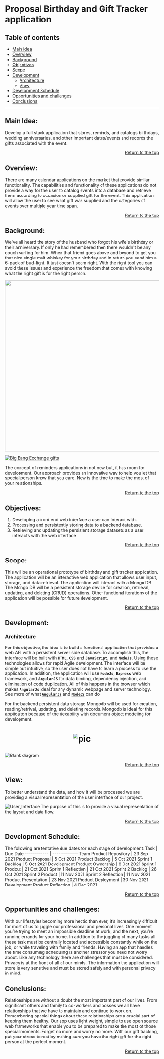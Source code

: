 
# Proposal Birthday and Gift Tracker application

## Table of contents
* [Main idea](#Main-idea)
* [Overview](#Overview)
* [Background](#Background)
* [Objectives](#Objectives)
* [Scope](#Scope)
* [Development](#Development)
   * [Architecture](#Architecture) 
   * [View](#View)
* [Development Schedule](#Development-Schedule)
* [Opportunities and challenges](#Opportunities-and-challenges)
* [Conclusions](#Conclusions)

---


## Main Idea:
Develop a full stack application that stores, reminds, and catalogs birthdays, wedding anniversaries, and other important dates/events and records the gifts associated with the event.  <a href="#Table-of-contents"><p align="right">Return to the top</p></a>

## Overview:
There are many calendar applications on the market that provide similar functionality.  The capabilities and functionality of these applications do not provide a way for the user to catalog events into a database and retrieve them according to occasion or supplied gift for the event.  This application will allow the user to see what gift was supplied and the categories of events over multiple year time span.
<a href="#Table-of-contents"><p align="right">Return to the top</p></a>

## Background:
We've all heard the story of the husband who forgot his wife's birthday or their anniversary. If only he had remembered then there wouldn't be any couch surfing for him. When that friend goes above and beyond to get you that nice single malt whiskey for your birthday and in return you send him a 6-pack of bud-light. It just doesn't seem right. With the right tool you can avoid these issues and experience the freedom that comes with knowing what the right gift is for the right person. 

<p align="center">
<img src="https://user-images.githubusercontent.com/54637063/135366719-d77faaf6-fbca-4e21-b792-3e561bcb94fb.jpg" width="560" align="center">

[![Big Bang Exchange gifts](https://res.cloudinary.com/marcomontalbano/image/upload/v1633456385/video_to_markdown/images/youtube--FpGkLzGl1CI-c05b58ac6eb4c4700831b2b3070cd403.jpg)](https://youtu.be/FpGkLzGl1CI?t=20 "Big Bang Exchange gifts")

</p>

The concept of reminders applications in not new but, it has room for development. Our approach provides an innovative way to help you let that special person know that you care. Now is the time to make the most of your relationships.  

<a href="#Table-of-contents"><p align="right">Return to the top</p></a>


## Objectives:
1. Developing a front end web interface a user can interact with.
1. Processing and persistently storing data to a backend database.
1. Retrieving and updating the persistent storage datasets as a user interacts with the web interface

<a href="#Table-of-contents"><p align="right">Return to the top</p></a>

## Scope:
This will be an operational prototype of birthday and gift tracker application.  The application will be an interactive web application that allows user input, storage, and data retrieval.  The application will interact with a Mongo DB.  The Mongo DB will be a persistent storage device for creation, retrieval,  updating, and deleting (CRUD) operations.  Other functional iterations of the application will be possible for future development.

<a href="#Table-of-contents"><p align="right">Return to the top</p></a>

## Development:

### Architecture
For this objective, the idea is to build a functional application that provides a web API with a persistent server side database.  To accomplish this, the interface will be built with **`HTML`**, **`CSS`** and **`JavaScript`**, and **`NodeJs`**.  Using these technologies allows for rapid Agile development.  The interface will be simple but intuitive, so the user does not have to learn a process to use the application.  In addition, the application will use **`NodeJs`**, **`Express`** web framework, and **`AngularJS`** for data binding,  dependency injection, and elimination  of code duplication.  All of this happens in the browser which makes **`AngularJs`** ideal for any dynamic webpage and server technology.  See more of what [**`AngularJs`**](https://angular.io/) and [**`NodeJS`**](https://nodejs.org/en/about/) can do 

For the backend persistent data storage Mongodb will be used for creation, reading/retrival, updating, and deleting records.  Mongodb is ideal for this applicaiton because of the flexability with document object modeling for development.  

 <h1 align="center"> 
  
  ![pic](https://user-images.githubusercontent.com/54637063/135461849-1f0ee9f2-40b9-4d55-a1d0-4e2372f50fa3.JPG) 

</h1>
  

![Blank diagram](https://user-images.githubusercontent.com/54637063/135622500-9728e6cb-5f7a-41fe-84a3-a4c998eaa924.jpeg)

<a href="#Table-of-contents"><p align="right">Return to the top</p></a>

## View:
To better understand the data, and how it will be processed we are providing a visual representation of the user interface of our project. 
            
![User_Interface](https://user-images.githubusercontent.com/54637063/135650567-9f4e2e9a-a940-44fa-988f-e0c5d37444a6.jpeg)
The purpose of this is to provide a visual representation of the layout and data flow.

<a href="#Table-of-contents"><p align="right">Return to the top</p></a>

## Development Schedule:
The following are tentative due dates for each stage of development:
Task | Due Date
------------     |     -------------
Team Product Repository        | 23 Sep 2021
Product Proposal               | 5 Oct 2021
Product Backlog                | 5 Oct 2021
Sprint 1 Backlog               | 5 Oct 2021
Development Product Ownership  | 8 Oct 2021
Sprint 1 Prodcut               | 21 Oct 2021
Sprint 1 Reflection            | 21 Oct 2021
Sprint 2 Backlog               | 26 Oct 2021
Sprint 2 Product               | 11 Nov 2021
Sprint 2 Reflection            | 11 Nov 2021
Product Presentation           | 23 Nov 2021
Product Deployment             | 30 Nov 2021
Development Product Reflection | 4 Dec 2021

<a href="#Table-of-contents"><p align="right">Return to the top</p></a>


## Opportunities and challenges:
With our lifestyles becoming more hectic than ever, it’s increasingly difficult for most of us to juggle our professional and personal lives. One moment you’re trying to meet an impossible deadline at work, and the next, you’re running errands for your home.  In addition to the juggling of many tasks all these task must be centrally located and accessible constantly while on the job, or while traveling with family and friends.  Having an app that handles the time consuming scheduling is another stressor you need not worry about.  Like any technology there are challenges that must be considered.  Privacy is at the front of all of our minds.  The information the application will store is very sensitive and must be stored safely and with personal privacy in mind.

## Conclusions:
Relationships are without a doubt the most important part of our lives. From significant others and family to co-workers and bosses we all have relationships that we have to maintain and continue to work on. Remembering special things about those relationships are a crucial part of keeping them healthy. Our app uses light weight, simple to use open source web frameworks that  enable you to be prepared to make the most of those special moments. Forget no more and worry no more. With our gift tracking, put your stress to rest by making sure you have the right gift for the right person at the perfect moment. 

<a href="#Table-of-contents"><p align="right">Return to the top</p></a>



